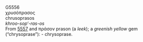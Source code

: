 G5556  
χρυσόπρασος  
chrusoprasos  
*khroo-sop‘-ras-os*  
From [5557](g5557) and πράσον prason (a *leek*); a *greenish* *yellow*
gem (“chrysoprase”): - chrysoprase.  
